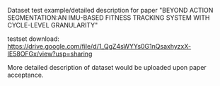 Dataset test example/detailed description for paper "BEYOND ACTION SEGMENTATION:AN IMU-BASED FITNESS TRACKING SYSTEM WITH CYCLE-LEVEL GRANULARITY"

testset download: https://drive.google.com/file/d/1_QgZ4sWYYs0G1nQsaxhyzxX-IE58OFGx/view?usp=sharing

More detailed description of dataset would be uploaded upon paper acceptance.
